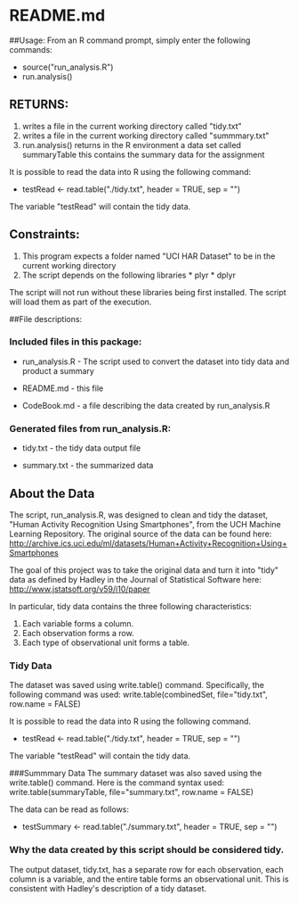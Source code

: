 # README.md

##Usage:
From an R command prompt, simply enter the following commands:
* source("run_analysis.R")
* run.analysis()

## RETURNS:
   1. writes a file in the current working directory called "tidy.txt"
   2. writes a file in the current working directory called "summmary.txt"
   3. run.analysis() returns in the R environment a data set called summaryTable
     this contains the summary data for the assignment

It is possible to read the data into R using the following command:
* testRead <- read.table("./tidy.txt", header = TRUE, sep = "")

The variable "testRead" will contain the tidy data.


## Constraints:
   1. This program expects a folder named "UCI HAR Dataset" to be in the current working directory
   2. The script depends on the following libraries
   	* plyr
   	* dplyr
   

The script will not run without these libraries being first installed.
The script will load them as part of the execution.


##File descriptions:

### Included files in this package:
* run_analysis.R - The script used to convert the dataset into tidy data and product a summary

* README.md - this file

* CodeBook.md - a file describing the data created by run_analysis.R


### Generated files from run_analysis.R:
* tidy.txt - the tidy data output file

* summary.txt - the summarized data


## About the Data

The script, run_analysis.R, was designed to clean and tidy the dataset, "Human Activity Recognition Using Smartphones", from the UCH Machine Learning Repository. The original source of the data can be found here:
http://archive.ics.uci.edu/ml/datasets/Human+Activity+Recognition+Using+Smartphones

The goal of this project was to take the original data and turn it into "tidy" data as defined by Hadley in the Journal of Statistical Software here: http://www.jstatsoft.org/v59/i10/paper

In particular, tidy data contains the three following characteristics:
1. Each variable forms a column.
2. Each observation forms a row.
3. Each type of observational unit forms a table.


### Tidy Data
The dataset was saved using write.table() command. Specifically, the following command was used:
write.table(combinedSet, file="tidy.txt", row.name = FALSE)

It is possible to read the data into R using the following command.
* testRead <- read.table("./tidy.txt", header = TRUE, sep = "")

The variable "testRead" will contain the tidy data.


###Summmary Data
The summary dataset was also saved using the write.table() command. Here is the command syntax used:
write.table(summaryTable, file="summary.txt", row.name = FALSE)

The data can be read as follows:
* testSummary <- read.table("./summary.txt", header = TRUE, sep = "")

### Why the data created by this script should be considered tidy. 
The output dataset, tidy.txt, has a separate row for each observation, each column is a variable, and the entire table forms an observational unit. This is consistent with Hadley's description of a tidy dataset. 

